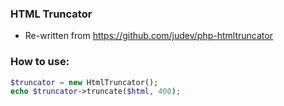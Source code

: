 ### HTML Truncator
- Re-written from https://github.com/judev/php-htmltruncator

### How to use:
```php
$truncator = new HtmlTruncator();
echo $truncator->truncate($html, 400);
```
